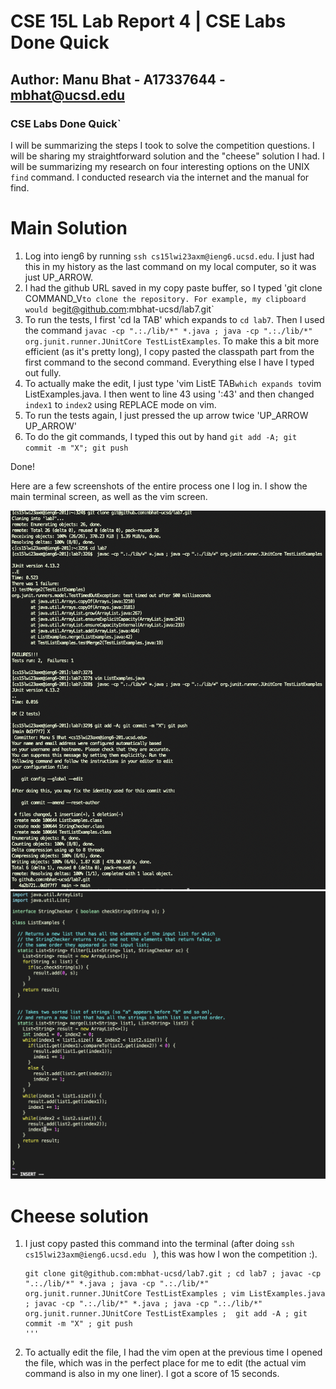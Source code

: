 # CSE 15L Lab Report 4 | CSE Labs Done Quick 
## Author: Manu Bhat - A17337644 - mbhat@ucsd.edu

### CSE Labs Done Quick`

I will be summarizing the steps I took to solve the competition questions. I will be sharing my straightforward solution and the "cheese" solution I had.
I will be summarizing my research on four interesting options on the UNIX `find` command. I conducted research via the internet and the manual for find.

# Main Solution
1. Log into ieng6 by running `ssh cs15lwi23axm@ieng6.ucsd.edu`. I just had this in my history as the last command on my local computer, so it was just UP_ARROW.
2. I had the github URL saved in my copy paste buffer, so I typed 'git clone COMMAND_V` to clone the repository. For example, my clipboard would be `git@github.com:mbhat-ucsd/lab7.git`
3. To run the tests, I first 'cd la TAB' which expands to `cd lab7`. Then I used the command `javac -cp ".:./lib/*" *.java ; java -cp ".:./lib/*" org.junit.runner.JUnitCore TestListExamples`. To make this a bit more efficient (as it's pretty long), I copy pasted the classpath part from the first command to the second command. Everything else I have I typed out fully.
4. To actually make the edit, I just type 'vim ListE TAB` which expands to `vim ListExamples.java. I then went to line 43 using ':43' and then changed `index1` to `index2` using REPLACE mode on vim.
5. To run the tests again, I just pressed the up arrow twice 'UP_ARROW UP_ARROW'
6. To do the git commands, I typed this out by hand `git add -A; git commit -m "X"; git push`

Done!

Here are a few screenshots of the entire process one I log in. I show the main terminal screen, as well as the vim screen.

![first](first.png)
![second](second.png)

# Cheese solution
1. I just copy pasted this command into the terminal (after doing `ssh cs15lwi23axm@ieng6.ucsd.edu ` ), this was how I won the competition :).

    ```
    git clone git@github.com:mbhat-ucsd/lab7.git ; cd lab7 ; javac -cp ".:./lib/*" *.java ; java -cp ".:./lib/*" org.junit.runner.JUnitCore TestListExamples ; vim ListExamples.java ; javac -cp ".:./lib/*" *.java ; java -cp ".:./lib/*" org.junit.runner.JUnitCore TestListExamples ;  git add -A ; git commit -m "X" ; git push
    '''

2. To actually edit the file, I had the vim open at the previous time I opened the file, which was in the perfect place for me to edit (the actual vim command is also in my one liner). I got a score of 15 seconds.
